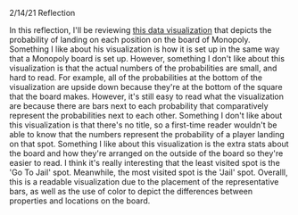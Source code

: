 2/14/21 Reflection

In this reflection, I'll be reviewing [this data visualization](https://www.reddit.com/r/mathpics/comments/l62b19/probability_distribution_in_monopoly_using_markov/) that 
depicts the probability of landing on each position on the board of Monopoly. Something I like about his visualization is how it is set up in the same way that a Monopoly board
is set up. However, something I don't like about this visualization is that the actual numbers of the probabilities are small, and hard to read. For example, all of the 
probabilities at the bottom of the visualization are upside down because they're at the bottom of the square that the board makes. However, it's still easy to read what the
visualization are because there are bars next to each probability that comparatively represent the probabilities next to each other. Something I don't like about this 
visualization is that there's no title, so a first-time reader wouldn't be able to know that the numbers represent the probability of a player landing on that spot. Something I
like about this visualization is the extra stats about the board and how they're arranged on the outside of the board so they're easier to read. I think it's really 
interesting that the least visited spot is the 'Go To Jail' spot. Meanwhile, the most visited spot is the 'Jail' spot. Overalll, this is a readable visualization due to the 
placement of the representative bars, as well as the use of color to depict the differences between properties and locations on the board.

